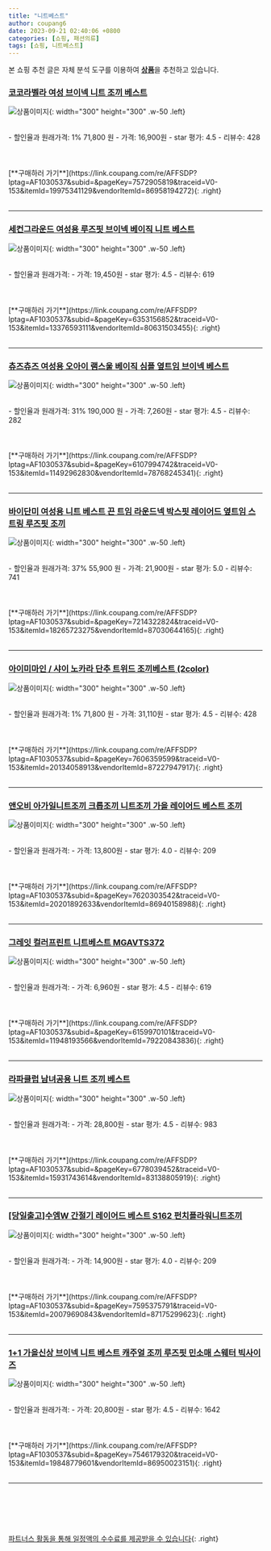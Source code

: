 ```yaml
---
title: "니트베스트"
author: coupang6
date: 2023-09-21 02:40:06 +0800
categories: [쇼핑, 패션의류]
tags: [쇼핑, 니트베스트]
---
```


본 쇼핑 추천 글은 자체 분석 도구를 이용하여 [**상품**](https://link.coupang.com/a/bao1ui)을 추천하고 있습니다.

### [코코라벨라 여성 브이넥 니트 조끼 베스트](https://link.coupang.com/re/AFFSDP?lptag=AF1030537&subid=&pageKey=7572905819&traceid=V0-153&itemId=19975341129&vendorItemId=86958194272)

![상품이미지](https://thumbnail6.coupangcdn.com/thumbnails/remote/230x230ex/image/vendor_inventory/c40b/b269e58ae5d7dc9462392bd12c982c33f5c3869bba246460bceb0487035b.jpg){: width="300" height="300" .w-50 .left}


<br>
- 할인율과 원래가격: 1%  71,800   원
- 가격: 16,900원
- star 평가: 4.5
- 리뷰수: 428
<br>
<br>
<br>
<br>
[**구매하러 가기**](https://link.coupang.com/re/AFFSDP?lptag=AF1030537&subid=&pageKey=7572905819&traceid=V0-153&itemId=19975341129&vendorItemId=86958194272){: .right}
<br>
<br>

---

### [세컨그라운드 여성용 루즈핏 브이넥 베이직 니트 베스트](https://link.coupang.com/re/AFFSDP?lptag=AF1030537&subid=&pageKey=6353156852&traceid=V0-153&itemId=13376593111&vendorItemId=80631503455)

![상품이미지](https://thumbnail7.coupangcdn.com/thumbnails/remote/230x230ex/image/retail/images/2022/02/18/17/5/2e768d29-f1d9-4461-91e4-6b2d9a730038.jpg){: width="300" height="300" .w-50 .left}


<br>
- 할인율과 원래가격: 
- 가격: 19,450원
- star 평가: 4.5
- 리뷰수: 619
<br>
<br>
<br>
<br>
[**구매하러 가기**](https://link.coupang.com/re/AFFSDP?lptag=AF1030537&subid=&pageKey=6353156852&traceid=V0-153&itemId=13376593111&vendorItemId=80631503455){: .right}
<br>
<br>

---

### [츄즈츄즈 여성용 오아이 램스울 베이직 심플 옆트임 브이넥 베스트](https://link.coupang.com/re/AFFSDP?lptag=AF1030537&subid=&pageKey=6107994742&traceid=V0-153&itemId=11492962830&vendorItemId=78768245341)

![상품이미지](https://thumbnail10.coupangcdn.com/thumbnails/remote/230x230ex/image/rs_quotation_api/mkchrly6/cd725396dc5c4bb69ae99d11975b5b32.jpg){: width="300" height="300" .w-50 .left}


<br>
- 할인율과 원래가격: 31%  190,000   원
- 가격: 7,260원
- star 평가: 4.5
- 리뷰수: 282
<br>
<br>
<br>
<br>
[**구매하러 가기**](https://link.coupang.com/re/AFFSDP?lptag=AF1030537&subid=&pageKey=6107994742&traceid=V0-153&itemId=11492962830&vendorItemId=78768245341){: .right}
<br>
<br>

---

### [바이단미 여성용 니트 베스트 끈 트임 라운드넥 박스핏 레이어드 옆트임 스트링 루즈핏 조끼](https://link.coupang.com/re/AFFSDP?lptag=AF1030537&subid=&pageKey=7214322824&traceid=V0-153&itemId=18265723275&vendorItemId=87030644165)

![상품이미지](https://thumbnail6.coupangcdn.com/thumbnails/remote/230x230ex/image/vendor_inventory/fd04/347054ed1ffc264d3d805c723ad010c1f9b96377c0c2238b78649eaa117f.jpg){: width="300" height="300" .w-50 .left}


<br>
- 할인율과 원래가격: 37%  55,900   원
- 가격: 21,900원
- star 평가: 5.0
- 리뷰수: 741
<br>
<br>
<br>
<br>
[**구매하러 가기**](https://link.coupang.com/re/AFFSDP?lptag=AF1030537&subid=&pageKey=7214322824&traceid=V0-153&itemId=18265723275&vendorItemId=87030644165){: .right}
<br>
<br>

---

### [아이미마인 / 샤이 노카라 단추 트위드 조끼베스트 (2color)](https://link.coupang.com/re/AFFSDP?lptag=AF1030537&subid=&pageKey=7606359599&traceid=V0-153&itemId=20134058913&vendorItemId=87227947917)

![상품이미지](https://thumbnail8.coupangcdn.com/thumbnails/remote/230x230ex/image/vendor_inventory/8bde/4df0d89326a10af6ac0b3691c47f6fb4ffffb9eb81291dc307b35a42d900.jpg){: width="300" height="300" .w-50 .left}


<br>
- 할인율과 원래가격: 1%  71,800   원
- 가격: 31,110원
- star 평가: 4.5
- 리뷰수: 428
<br>
<br>
<br>
<br>
[**구매하러 가기**](https://link.coupang.com/re/AFFSDP?lptag=AF1030537&subid=&pageKey=7606359599&traceid=V0-153&itemId=20134058913&vendorItemId=87227947917){: .right}
<br>
<br>

---

### [앤오비 아가일니트조끼 크롭조끼 니트조끼 가을 레이어드 베스트 조끼](https://link.coupang.com/re/AFFSDP?lptag=AF1030537&subid=&pageKey=7620303542&traceid=V0-153&itemId=20201892633&vendorItemId=86940158988)

![상품이미지](https://thumbnail9.coupangcdn.com/thumbnails/remote/230x230ex/image/vendor_inventory/ae68/69f2cd86e8d9d65ab13265bba635fdc98d6ed43d49fd53dab42d151b4553.jpg){: width="300" height="300" .w-50 .left}


<br>
- 할인율과 원래가격: 
- 가격: 13,800원
- star 평가: 4.0
- 리뷰수: 209
<br>
<br>
<br>
<br>
[**구매하러 가기**](https://link.coupang.com/re/AFFSDP?lptag=AF1030537&subid=&pageKey=7620303542&traceid=V0-153&itemId=20201892633&vendorItemId=86940158988){: .right}
<br>
<br>

---

### [그레잇 컬러프린트 니트베스트 MGAVTS372](https://link.coupang.com/re/AFFSDP?lptag=AF1030537&subid=&pageKey=6159970101&traceid=V0-153&itemId=11948193566&vendorItemId=79220843836)

![상품이미지](https://thumbnail6.coupangcdn.com/thumbnails/remote/230x230ex/image/rs_quotation_api/pg305lk1/63bb9714decd4337bf382ede2347988d.jpg){: width="300" height="300" .w-50 .left}


<br>
- 할인율과 원래가격: 
- 가격: 6,960원
- star 평가: 4.5
- 리뷰수: 619
<br>
<br>
<br>
<br>
[**구매하러 가기**](https://link.coupang.com/re/AFFSDP?lptag=AF1030537&subid=&pageKey=6159970101&traceid=V0-153&itemId=11948193566&vendorItemId=79220843836){: .right}
<br>
<br>

---

### [라파클럽 남녀공용 니트 조끼 베스트](https://link.coupang.com/re/AFFSDP?lptag=AF1030537&subid=&pageKey=6778039452&traceid=V0-153&itemId=15931743614&vendorItemId=83138805919)

![상품이미지](https://thumbnail7.coupangcdn.com/thumbnails/remote/230x230ex/image/vendor_inventory/8ac6/dfa4f418459e6c871b48e6a117a02589afb6b132117f48eae78ce7f75c4a.jpg){: width="300" height="300" .w-50 .left}


<br>
- 할인율과 원래가격: 
- 가격: 28,800원
- star 평가: 4.5
- 리뷰수: 983
<br>
<br>
<br>
<br>
[**구매하러 가기**](https://link.coupang.com/re/AFFSDP?lptag=AF1030537&subid=&pageKey=6778039452&traceid=V0-153&itemId=15931743614&vendorItemId=83138805919){: .right}
<br>
<br>

---

### [[당일출고]수엠W 간절기 레이어드 베스트 S162 펀치플라워니트조끼](https://link.coupang.com/re/AFFSDP?lptag=AF1030537&subid=&pageKey=7595375791&traceid=V0-153&itemId=20079690843&vendorItemId=87175299623)

![상품이미지](https://thumbnail10.coupangcdn.com/thumbnails/remote/230x230ex/image/vendor_inventory/dd0f/9e20eb3b96c0c2d7c045d281011a85c195240919dc8bbb63cd14e851d2a2.jpg){: width="300" height="300" .w-50 .left}


<br>
- 할인율과 원래가격: 
- 가격: 14,900원
- star 평가: 4.0
- 리뷰수: 209
<br>
<br>
<br>
<br>
[**구매하러 가기**](https://link.coupang.com/re/AFFSDP?lptag=AF1030537&subid=&pageKey=7595375791&traceid=V0-153&itemId=20079690843&vendorItemId=87175299623){: .right}
<br>
<br>

---

### [1+1 가을신상 브이넥 니트 베스트 캐주얼 조끼 루즈핏 민소매 스웨터 빅사이즈](https://link.coupang.com/re/AFFSDP?lptag=AF1030537&subid=&pageKey=7546179320&traceid=V0-153&itemId=19848779601&vendorItemId=86950023151)

![상품이미지](https://thumbnail10.coupangcdn.com/thumbnails/remote/230x230ex/image/vendor_inventory/1258/8f1408ad9e91f39a6393514a9960ec2fef7b92120976fb0cccaaacdc4e7e.jpg){: width="300" height="300" .w-50 .left}


<br>
- 할인율과 원래가격: 
- 가격: 20,800원
- star 평가: 4.5
- 리뷰수: 1642
<br>
<br>
<br>
<br>
[**구매하러 가기**](https://link.coupang.com/re/AFFSDP?lptag=AF1030537&subid=&pageKey=7546179320&traceid=V0-153&itemId=19848779601&vendorItemId=86950023151){: .right}
<br>
<br>

---
<br><br><br><br><br> [파트너스 활동을 통해 일정액의 수수료를 제공받을 수 있습니다](https://link.coupang.com/a/bao1ui){: .right}